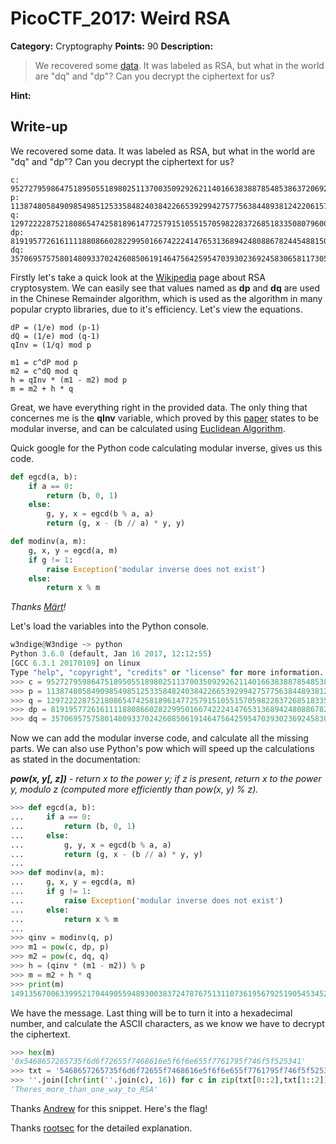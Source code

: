 # PicoCTF_2017: Weird RSA

**Category:** Cryptography
**Points:** 90
**Description:**

>We recovered some [data](RSA.txt). It was labeled as RSA, but what in the world are "dq" and "dp"? Can you decrypt the ciphertext for us?

**Hint:**

>

## Write-up

We recovered some data. It was labeled as RSA, but what in the world are "dq" and "dp"? Can you decrypt the ciphertext for us?

```text
c: 95272795986475189505518980251137003509292621140166383887854853863720692420204142448424074834657149326853553097626486371206617513769930277580823116437975487148956107509247564965652417450550680181691869432067892028368985007229633943149091684419834136214793476910417359537696632874045272326665036717324623992885
p: 11387480584909854985125335848240384226653929942757756384489381242206157197986555243995335158328781970310603060671486688856263776452654268043936036556215243
q: 12972222875218086547425818961477257915105515705982283726851833508079600460542479267972050216838604649742870515200462359007315431848784163790312424462439629
dp: 8191957726161111880866028229950166742224147653136894248088678244548815086744810656765529876284622829884409590596114090872889522887052772791407131880103961
dq: 3570695757580148093370242608506191464756425954703930236924583065811730548932270595568088372441809535917032142349986828862994856575730078580414026791444659
```

Firstly let's take a quick look at the  [Wikipedia](https://en.wikipedia.org/wiki/RSA_(cryptosystem))  page about RSA cryptosystem. We can easily see that values named as  **dp**  and  **dq**  are used in the Chinese Remainder algorithm, which is used as the algorithm in many popular crypto libraries, due to it's efficiency. Let's view the equations.

```text
dP = (1/e) mod (p-1)
dQ = (1/e) mod (q-1)
qInv = (1/q) mod p

m1 = c^dP mod p
m2 = c^dQ mod q
h = qInv * (m1 - m2) mod p
m = m2 + h * q
```

Great, we have everything right in the provided data. The only thing that concernes me is the  **qInv**  variable, which proved by this  [paper](http://www.di-mgt.com.au/crt_rsa.html)  states to be modular inverse, and can be calculated using  [Euclidean Algorithm](http://www.di-mgt.com.au/euclidean.html).

Quick google for the Python code calculating modular inverse, gives us this code.

```python
def egcd(a, b):
    if a == 0:
        return (b, 0, 1)
    else:
        g, y, x = egcd(b % a, a)
        return (g, x - (b // a) * y, y)

def modinv(a, m):
    g, x, y = egcd(a, m)
    if g != 1:
        raise Exception('modular inverse does not exist')
    else:
        return x % m
```

_Thanks  [Märt](http://stackoverflow.com/questions/4798654/modular-multiplicative-inverse-function-in-python)!_

Let's load the variables into the Python console.

```python
w3ndige@W3ndige ~> python
Python 3.6.0 (default, Jan 16 2017, 12:12:55)
[GCC 6.3.1 20170109] on linux
Type "help", "copyright", "credits" or "license" for more information.
>>> c = 95272795986475189505518980251137003509292621140166383887854853863720692420204142448424074834657149326853553097626486371206617513769930277580823116437975487148956107509247564965652417450550680181691869432067892028368985007229633943149091684419834136214793476910417359537696632874045272326665036717324623992885
>>> p = 11387480584909854985125335848240384226653929942757756384489381242206157197986555243995335158328781970310603060671486688856263776452654268043936036556215243
>>> q = 12972222875218086547425818961477257915105515705982283726851833508079600460542479267972050216838604649742870515200462359007315431848784163790312424462439629
>>> dp = 8191957726161111880866028229950166742224147653136894248088678244548815086744810656765529876284622829884409590596114090872889522887052772791407131880103961
>>> dq = 3570695757580148093370242608506191464756425954703930236924583065811730548932270595568088372441809535917032142349986828862994856575730078580414026791444659
```

Now we can add the modular inverse code, and calculate all the missing parts. We can also use Python's pow which will speed up the calculations as stated in the documentation:

_**pow(x, y[, z])**  - return x to the power y; if z is present, return x to the power y, modulo z (computed more efficiently than pow(x, y) % z)._

```python
>>> def egcd(a, b):
...     if a == 0:
...         return (b, 0, 1)
...     else:
...         g, y, x = egcd(b % a, a)
...         return (g, x - (b // a) * y, y)
...
>>> def modinv(a, m):
...     g, x, y = egcd(a, m)
...     if g != 1:
...         raise Exception('modular inverse does not exist')
...     else:
...         return x % m
...
>>> qinv = modinv(q, p)
>>> m1 = pow(c, dp, p)
>>> m2 = pow(c, dq, q)
>>> h = (qinv * (m1 - m2)) % p
>>> m = m2 + h * q
>>> print(m)
149135670063399521704490559489300383724787675131107361956792519054534529857
```

We have the message. Last thing will be to turn it into a hexadecimal number, and calculate the ASCII characters, as we know we have to decrypt the ciphertext.

```python
>>> hex(m)
'0x5468657265735f6d6f72655f7468616e5f6f6e655f7761795f746f5f525341'
>>> txt = '5468657265735f6d6f72655f7468616e5f6f6e655f7761795f746f5f525341'
>>> ''.join([chr(int(''.join(c), 16)) for c in zip(txt[0::2],txt[1::2])])
'Theres_more_than_one_way_to_RSA'
```

Thanks  [Andrew](http://stackoverflow.com/questions/9641440/convert-from-ascii-string-encoded-in-hex-to-plain-ascii)  for this snippet. Here's the flag!

Thanks [rootsec](https://www.rootnetsec.com/picoctf-weird-rsa/) for the detailed explanation.
<!--stackedit_data:
eyJoaXN0b3J5IjpbLTIwNjY1MzAxNzBdfQ==
-->
